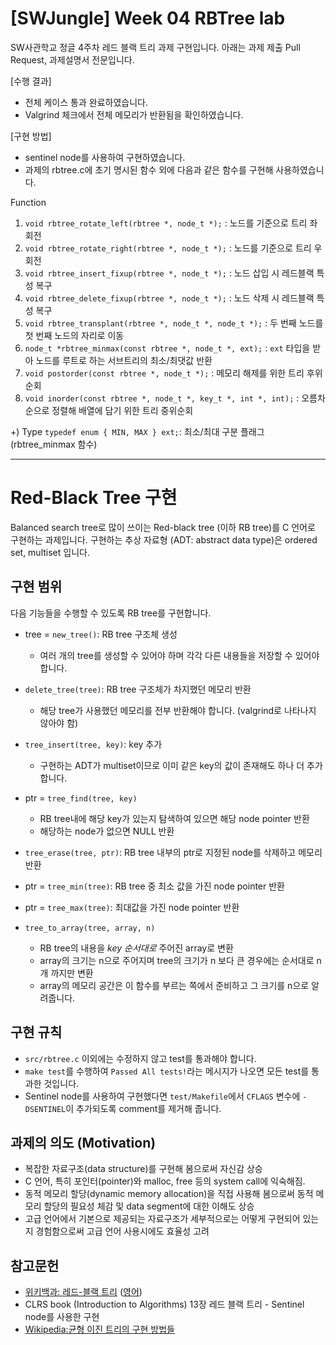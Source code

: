 # [SWJungle] Week 04 RBTree lab
SW사관학교 정글 4주차 레드 블랙 트리 과제 구현입니다. 아래는 과제 제출 Pull Request, 과제설명서 전문입니다.

[수행 결과]
* 전체 케이스 통과 완료하였습니다.
* Valgrind 체크에서 전체 메모리가 반환됨을 확인하였습니다.

[구현 방법]
* sentinel node를 사용하여 구현하였습니다.
* 과제의 rbtree.c에 초기 명시된 함수 외에 다음과 같은 함수를 구현해 사용하였습니다.

Function
1. `void rbtree_rotate_left(rbtree *, node_t *);` : 노드를 기준으로 트리 좌회전
2. `void rbtree_rotate_right(rbtree *, node_t *);` : 노드를 기준으로 트리 우회전
3. `void rbtree_insert_fixup(rbtree *, node_t *);` : 노드 삽입 시 레드블랙 특성 복구
4. `void rbtree_delete_fixup(rbtree *, node_t *);` : 노드 삭제 시 레드블랙 특성 복구
5. `void rbtree_transplant(rbtree *, node_t *, node_t *);` : 두 번째 노드를 첫 번째 노드의 자리로 이동
6. `node_t *rbtree_minmax(const rbtree *, node_t *, ext);` : `ext` 타입을 받아 노드를 루트로 하는 서브트리의 최소/최댓값 반환
7. `void postorder(const rbtree *, node_t *);` : 메모리 해제를 위한 트리 후위순회
8. `void inorder(const rbtree *, node_t *, key_t *, int *, int);` : 오름차순으로 정렬해 배열에 담기 위한 트리 중위순회

+) Type
`typedef enum { MIN, MAX } ext;`:  최소/최대 구분 플래그 (rbtree_minmax 함수)


---


# Red-Black Tree 구현

Balanced search tree로 많이 쓰이는 Red-black tree (이하 RB tree)를 C 언어로 구현하는 과제입니다.
구현하는 추상 자료형 (ADT: abstract data type)은 ordered set, multiset 입니다.

## 구현 범위
다음 기능들을 수행할 수 있도록 RB tree를 구현합니다.

- tree = `new_tree()`: RB tree 구조체 생성
  - 여러 개의 tree를 생성할 수 있어야 하며 각각 다른 내용들을 저장할 수 있어야 합니다.
- `delete_tree(tree)`: RB tree 구조체가 차지했던 메모리 반환
  - 해당 tree가 사용했던 메모리를 전부 반환해야 합니다. (valgrind로 나타나지 않아야 함)

- `tree_insert(tree, key)`: key 추가
  - 구현하는 ADT가 multiset이므로 이미 같은 key의 값이 존재해도 하나 더 추가 합니다.
- ptr = `tree_find(tree, key)`
  - RB tree내에 해당 key가 있는지 탐색하여 있으면 해당 node pointer 반환
  - 해당하는 node가 없으면 NULL 반환
- `tree_erase(tree, ptr)`: RB tree 내부의 ptr로 지정된 node를 삭제하고 메모리 반환
- ptr = `tree_min(tree)`: RB tree 중 최소 값을 가진 node pointer 반환
- ptr = `tree_max(tree)`: 최대값을 가진 node pointer 반환

- `tree_to_array(tree, array, n)`
  - RB tree의 내용을 *key 순서대로* 주어진 array로 변환
  - array의 크기는 n으로 주어지며 tree의 크기가 n 보다 큰 경우에는 순서대로 n개 까지만 변환
  - array의 메모리 공간은 이 함수를 부르는 쪽에서 준비하고 그 크기를 n으로 알려줍니다.

## 구현 규칙
- `src/rbtree.c` 이외에는 수정하지 않고 test를 통과해야 합니다.
- `make test`를 수행하여 `Passed All tests!`라는 메시지가 나오면 모든 test를 통과한 것입니다.
- Sentinel node를 사용하여 구현했다면 `test/Makefile`에서 `CFLAGS` 변수에 `-DSENTINEL`이 추가되도록 comment를 제거해 줍니다.

## 과제의 의도 (Motivation)

- 복잡한 자료구조(data structure)를 구현해 봄으로써 자신감 상승
- C 언어, 특히 포인터(pointer)와 malloc, free 등의 system call에 익숙해짐.
- 동적 메모리 할당(dynamic memory allocation)을 직접 사용해 봄으로써 동적 메모리 할당의 필요성 체감 및 data segment에 대한 이해도 상승
- 고급 언어에서 기본으로 제공되는 자료구조가 세부적으로는 어떻게 구현되어 있는지 경험함으로써 고급 언어 사용시에도 효율성 고려

## 참고문헌
- [위키백과: 레드-블랙 트리](https://ko.wikipedia.org/wiki/%EB%A0%88%EB%93%9C-%EB%B8%94%EB%9E%99_%ED%8A%B8%EB%A6%AC)
([영어](https://en.wikipedia.org/wiki/Red%E2%80%93black_tree))
- CLRS book (Introduction to Algorithms) 13장 레드 블랙 트리 - Sentinel node를 사용한 구현
- [Wikipedia:균형 이진 트리의 구현 방법들](https://en.wikipedia.org/wiki/Self-balancing_binary_search_tree#Implementations)
